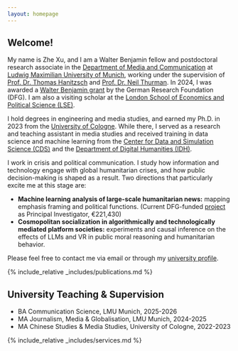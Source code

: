 ```yaml
---
layout: homepage
---
```


## Welcome!
My name is Zhe Xu, and I am a Walter Benjamin fellow and postdoctoral research associate in the [Department of Media and Communication](https://www.ifkw.uni-muenchen.de/index.html) at [Ludwig Maximilian University of Munich](https://www.lmu.de/en/), working under the supervision of [Prof. Dr. Thomas Hanitzsch](https://www.ifkw.uni-muenchen.de/organisation/personen/professoren/hanitzsch_thomas/index.html) and [Prof. Dr. Neil Thurman](https://neilthurman.com/). In 2024, I was awarded a [Walter Benjamin grant](https://www.dfg.de/en/research-funding/funding-opportunities/programmes/individual/walter-benjamin) by the German Research Foundation (DFG). I am also a visiting scholar at the [London School of Economics and Political Science (LSE)](https://www.lse.ac.uk/).

I hold degrees in engineering and media studies, and earned my Ph.D. in 2023 from the [University of Cologne](https://www.uni-koeln.de/en/). While there, I served as a research and teaching assistant in media studies and received training in data science and machine learning from the [Center for Data and Simulation Science (CDS)](https://cds.uni-koeln.de/en/) and the [Department of Digital Humanities (IDH)](https://dh.phil-fak.uni-koeln.de/). 

I work in crisis and political communication. I study how information and technology engage with global humanitarian crises, and how public decision-making is shaped as a result. Two directions that particularly excite me at this stage are:

- **Machine learning analysis of large-scale humanitarian news:** mapping emphasis framing and political functions. (Current DFG-funded [project](https://gepris.dfg.de/gepris/projekt/539233881?language=en) as Principal Investigator, €221,430)
- **Cosmopolitan socialization in algorithmically and technologically mediated platform societies:** experiments and causal inference on the effects of LLMs and VR in public moral reasoning and humanitarian behavior.

Please feel free to contact me via email or through my [university profile](https://www.ifkw.uni-muenchen.de/organisation/personen/mitarbeiter/xu_zhe/index.html).

{% include_relative _includes/publications.md %}

## University Teaching & Supervision

- BA Communication Science, LMU Munich, 2025-2026
- MA Journalism, Media & Globalisation, LMU Munich, 2024-2025
- MA Chinese Studies & Media Studies, University of Cologne, 2022-2023

{% include_relative _includes/services.md %}
